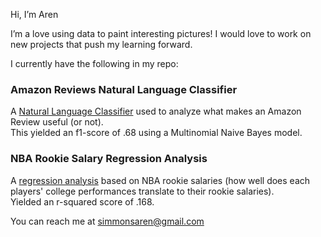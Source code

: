 Hi, I’m Aren

I’m a love using data to paint interesting pictures! I would love to work on new projects that push my learning forward. 

I currently have the following in my repo:
  
### **Amazon Reviews Natural Language Classifier**
A [Natural Language Classifier](https://github.com/SmmnsMo/Amazon-Review-Helpfulness) used to analyze what makes an Amazon Review useful (or not).  
This yielded an f1-score of .68 using a Multinomial Naive Bayes model.
  
### **NBA Rookie Salary Regression Analysis**
A [regression analysis](https://github.com/SmmnsMo/ML-in-Basketball) based on NBA rookie salaries (how well does each players' college performances translate to their rookie salaries).  
Yielded an r-squared score of .168.
  
You can reach me at simmonsaren@gmail.com

<!---
SmmnsMo/SmmnsMo is a ✨ special ✨ repository because its `README.md` (this file) appears on your GitHub profile.
You can click the Preview link to take a look at your changes.
--->
